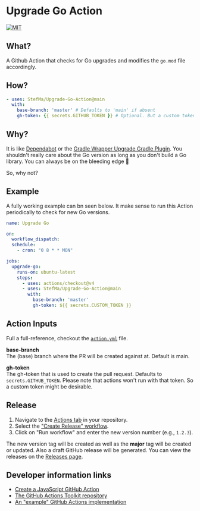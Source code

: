 # Upgrade Go Action

[![MIT](https://img.shields.io/badge/license-MIT-blue.svg)](https://github.com/StefMa/Upgrade-Go-Action/blob/main/LICENSE)

## What?

A Github Action that checks for Go upgrades and modifies the `go.mod` file accordingly.

## How?

```yml
- uses: StefMa/Upgrade-Go-Action@main
  with:
    base-branch: 'master' # Defaults to 'main' if absent
    gh-token: {{ secrets.GITHUB_TOKEN }} # Optional. But a custom token can be provided
```

## Why?

It is like [Dependabot](https://docs.github.com/en/code-security/dependabot/dependabot-version-updates/about-dependabot-version-updates) or the [Gradle Wrapper Upgrade Gradle Plugin](https://github.com/gradle/wrapper-upgrade-gradle-plugin).
You shouldn't really care about the Go version as long as you don't build a Go library.
You can always be on the bleeding edge 🙂

So, why not?

## Example

A fully working example can bn seen below.
It make sense to run this Action periodically to check for new Go versions.

```yml
name: Upgrade Go

on: 
  workflow_dispatch:
  schedule:
    - cron: "0 8 * * MON"

jobs:
  upgrade-go:
    runs-on: ubuntu-latest
    steps:
      - uses: actions/checkout@v4
      - uses: StefMa/Upgrade-Go-Action@main
        with:
          base-branch: 'master'
          gh-token: ${{ secrets.CUSTOM_TOKEN }}
```

## Action Inputs

Full a full-reference, checkout the [`action.yml`](action.yml) file.

**base-branch**</br>
The (base) branch where the PR will be created against at. Default is main.

**gh-token**</br>
The gh-token that is used to create the pull request. Defaults to `secrets.GITHUB_TOKEN`.
Please note that actions won't run with that token.
So a custom token might be desirable.

## Release

1. Navigate to the [Actions tab](../../actions) in your repository.
2. Select the ["Create Release" workflow](../../actions/workflows/release.yml).
3. Click on "Run workflow" and enter the new version number (e.g., `1.2.3`).

The new version tag will be created as well as the **major** tag will be created or updated.
Also a draft GitHub release will be generated. You can view the releases on the [Releases page](../../releases/latest).

## Developer information links

* [Create a JavaScript GitHub Action](https://docs.github.com/en/actions/creating-actions/creating-a-javascript-action)
* [The GitHub Actions Toolkit repository](https://github.com/actions/toolkit)
* [An "example" GitHub Actions implementation](https://github.com/Blackjacx/backlog-notifier)
